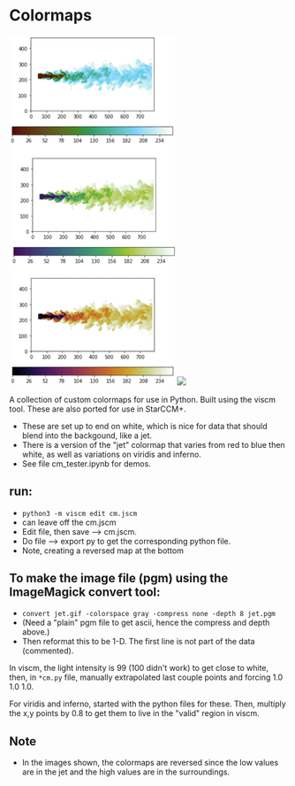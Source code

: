 # Colormaps

<img src="cm.png" width=300>

<img src="mona_compare.png" width=600>

A collection of custom colormaps for use in Python. Built using the viscm tool. These are also ported for use in StarCCM+.
* These are set up to end on white, which is nice for data that should blend into the backgound, like a jet.
* There is a version of the "jet" colormap that varies from red to blue then white, as well as variations on viridis and inferno.
* See file cm_tester.ipynb for demos.

## run: 
* ```python3 -m viscm edit cm.jscm```
* can leave off the cm.jscm
* Edit file, then save --> cm.jscm.
* Do file --> export py to get the corresponding python file.
* Note, creating a reversed map at the bottom

## To make the image file (pgm) using the ImageMagick convert tool:
* ```convert jet.gif -colorspace gray -compress none -depth 8 jet.pgm```
* (Need a "plain" pgm file to get ascii, hence the compress and depth above.)
* Then reformat this to be 1-D. The first line is not part of the data (commented).

In viscm, the light intensity is 99 (100 didn't work) to get close to white, 
then, in ```*cm.py``` file, manually extrapolated last couple points and forcing 1.0 1.0 1.0.

For viridis and inferno, started with the python files for these. 
Then, multiply the x,y points by 0.8 to get them to live in the "valid" region in viscm.

## Note
* In the images shown, the colormaps are reversed since the low values are in the jet and the high values are in the surroundings.

